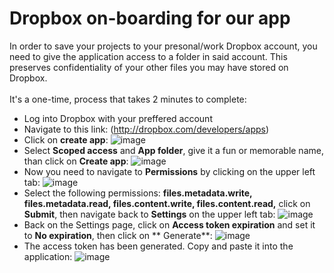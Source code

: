 # Dropbox on-boarding for our app

In order to save your projects to your presonal/work Dropbox account, you need to give the application access to a
folder in said account. This preserves confidentiality of your other files you may have stored on Dropbox. \
\
It's a one-time, process that takes 2 minutes to complete:

- Log into Dropbox with your preffered account
- Navigate to this link: (http://dropbox.com/developers/apps)
- Click on **create
  app**: ![image](https://user-images.githubusercontent.com/45225366/111870799-0e64a800-8987-11eb-8d3c-1eeef03989d7.png)
- Select **Scoped access** and **App folder**, give it a fun or memorable name, than click on **Create
  app**: ![image](https://user-images.githubusercontent.com/45225366/111870903-9480ee80-8987-11eb-9b39-1b2d06f616d2.png)
- Now you need to navigate to **Permissions** by clicking on the upper left
  tab: ![image](https://user-images.githubusercontent.com/45225366/111871062-926b5f80-8988-11eb-9e24-21120d15e037.png)
- Select the following permissions:  **files.metadata.write, files.metadata.read, files.content.write,
  files.content.read,** click on **Submit**, then navigate back to **Settings** on the upper left
  tab: ![image](https://user-images.githubusercontent.com/45225366/111871123-d6f6fb00-8988-11eb-900b-6d5dd2f0ee4e.png)
- Back on the Settings page, click on **Access token expiration** and set it to **No expiration**, then click on **
  Generate**: ![image](https://user-images.githubusercontent.com/45225366/111871333-a5326400-8989-11eb-8bc6-dabacc0bda12.png)
- The access token has been generated. Copy and paste it into the
  application: ![image](https://user-images.githubusercontent.com/45225366/111871457-77015400-898a-11eb-8911-0a3f10789ade.png)
